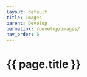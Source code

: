 ```yaml
---
layout: default
title: Images
parent: Develop
permalink: /develop/images/
nav_order: 6
---
```


# {{ page.title }}